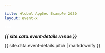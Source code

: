 ```yaml
---

title: Global AppSec Example 2020
layout: event-x

---
```


<!-- rebuild 15 -->

***{{ site.data.event-details.venue }}***

{{ site.data.event-details.pitch | markdownify }}



